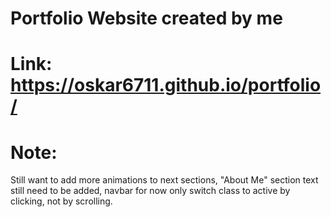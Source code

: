 # Portfolio Website created by me
# Link: https://oskar6711.github.io/portfolio/
# Note: 
Still want to add more animations to next sections, "About Me" section text still need to be added, navbar for now only switch class to active by clicking, not by scrolling.

